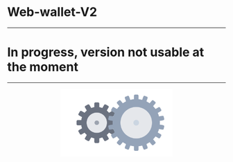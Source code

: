 # Web-wallet-V2
___
# In progress, version not usable at the moment
___

<p align="center">
  <img src="assets/gear.svg" width="260" alt="Deux engrenages imbriqués animés" />
</p>
